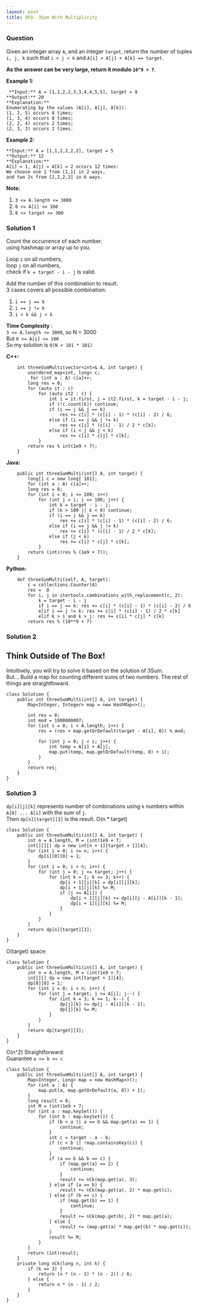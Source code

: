 ```yaml
---
layout: post
title: 959. 3Sum With Multiplicity
---
```

### Question
Given an integer array `A`, and an integer `target`, return the number of
tuples `i, j, k`  such that `i < j < k` and `A[i] + A[j] + A[k] == target`.

 **As the answer can be very large, return it modulo  `10^9 + 7`**.



 **Example 1:**

    
    
     **Input:** A = [1,1,2,2,3,3,4,4,5,5], target = 8
    **Output:** 20
    **Explanation:**
    Enumerating by the values (A[i], A[j], A[k]):
    (1, 2, 5) occurs 8 times;
    (1, 3, 4) occurs 8 times;
    (2, 2, 4) occurs 2 times;
    (2, 3, 3) occurs 2 times.
    

**Example 2:**

    
    
    **Input:** A = [1,1,2,2,2,2], target = 5
    **Output:** 12
    **Explanation:**
    A[i] = 1, A[j] = A[k] = 2 occurs 12 times:
    We choose one 1 from [1,1] in 2 ways,
    and two 2s from [2,2,2,2] in 6 ways.
    



 **Note:**

  1. `3 <= A.length <= 3000`
  2. `0 <= A[i] <= 100`
  3. `0 <= target <= 300`

### Solution 1
Count the occurrence of each number.  
using hashmap or array up to you.

Loop `i` on all numbers,  
loop `j` on all numbers,  
check if `k = target - i - j` is valid.

Add the number of this combination to result.  
3 cases covers all possible combination:

  1. `i == j == k`
  2. `i == j != k`
  3. `i < k && j < k`

 **Time Complexity** :  
`3 <= A.length <= 3000`, so N = 3000  
But `0 <= A[i] <= 100`  
So my solution is `O(N + 101 * 101)`

 **C++:**

    
    
        int threeSumMulti(vector<int>& A, int target) {
            unordered_map<int, long> c;
             for (int a : A) c[a]++;
            long res = 0;
            for (auto it : c)
                for (auto it2 : c) {
                    int i = it.first, j = it2.first, k = target - i - j;
                    if (!c.count(k)) continue;
                    if (i == j && j == k)
                        res += c[i] * (c[i] - 1) * (c[i] - 2) / 6;
                    else if (i == j && j != k)
                        res += c[i] * (c[i] - 1) / 2 * c[k];
                    else if (i < j && j < k)
                        res += c[i] * c[j] * c[k];
                }
            return res % int(1e9 + 7);
        }
    

**Java:**

    
    
        public int threeSumMulti(int[] A, int target) {
            long[] c = new long[ 101];
            for (int a : A) c[a]++;
            long res = 0;
            for (int i = 0; i <= 100; i++)
                for (int j = i; j <= 100; j++) {
                    int k = target - i - j;
                    if (k > 100 || k < 0) continue;
                    if (i == j && j == k)
                        res += c[i] * (c[i] - 1) * (c[i] - 2) / 6;
                    else if (i == j && j != k)
                        res += c[i] * (c[i] - 1) / 2 * c[k];
                    else if (j < k)
                        res += c[i] * c[j] * c[k];
                }
            return (int)(res % (1e9 + 7));
        }
    

**Python:**

    
    
        def threeSumMulti(self, A, target):
            c = collections.Counter(A)
            res =  0
            for i, j in itertools.combinations_with_replacement(c, 2):
                k = target - i - j
                if i == j == k: res += c[i] * (c[i] - 1) * (c[i] - 2) / 6
                elif i == j != k: res += c[i] * (c[i] - 1) / 2 * c[k]
                elif k > i and k > j: res += c[i] * c[j] * c[k]
            return res % (10**9 + 7)
    


### Solution 2
## Think Outside of The Box!

Intuitively, you will try to solve it based on the solution of 3Sum.  
But... Build a map for counting different sums of two numbers. The rest of
things are straightfoward.

    
    
    class Solution {
        public int threeSumMulti(int[] A, int target) {
            Map<Integer, Integer> map = new HashMap<>();
            
            int res = 0;
            int mod = 1000000007;
            for (int i = 0; i < A.length; i++) {
                res = (res + map.getOrDefault(target - A[i], 0)) % mod;
                
                for (int j = 0; j < i; j++) {
                    int temp = A[i] + A[j];
                    map.put(temp, map.getOrDefault(temp, 0) + 1);
                }
            }
            return res;
        }
    }
    


### Solution 3
`dp[i][j][k]` represents number of combinations using `k` numbers within `A[0]
... A[i]` with the sum of `j`.  
Then `dp[n][target][3]` is the result. O(n * target)

    
    
    class Solution {
        public int threeSumMulti(int[] A, int target) {
            int n = A.length, M = (int)1e9 + 7;
            int[][][] dp = new int[n + 1][target + 1][4];
            for (int i = 0; i <= n; i++) {
                dp[i][0][0] = 1;
            }
            for (int i = 0; i < n; i++) {
                for (int j = 0; j <= target; j++) {
                    for (int k = 1; k <= 3; k++) {
                        dp[i + 1][j][k] = dp[i][j][k];
                        dp[i + 1][j][k] %= M;
                        if (j >= A[i]) {
                            dp[i + 1][j][k] += dp[i][j - A[i]][k - 1];
                            dp[i + 1][j][k] %= M;
                        }
                    }
                }
            }
            return dp[n][target][3];
        }
    }
    

O(target) space:

    
    
    class Solution {
        public int threeSumMulti(int[] A, int target) {
            int n = A.length, M = (int)1e9 + 7;
            int[][] dp = new int[target + 1][4];
            dp[0][0] = 1;
            for (int i = 0; i < n; i++) {
                for (int j = target; j >= A[i]; j--) {
                    for (int k = 3; k >= 1; k--) {
                        dp[j][k] += dp[j - A[i]][k - 1];
                        dp[j][k] %= M;
                    }
                }
            }
            return dp[target][3];
        }
    }
    

O(n^2) Straightforward:  
Guarantee `a <= b <= c`

    
    
    class Solution {
        public int threeSumMulti(int[] A, int target) {
            Map<Integer, Long> map = new HashMap<>();
            for (int a : A) {
                map.put(a, map.getOrDefault(a, 0l) + 1);
            }
            long result = 0;
            int M = (int)1e9 + 7;
            for (int a : map.keySet()) {
                for (int b : map.keySet()) {
                    if (b < a || a == b && map.get(a) == 1) {
                        continue;
                    }
                    int c = target - a - b;
                    if (c < b || !map.containsKey(c)) {
                        continue;
                    }
                    if (a == b && b == c) {
                        if (map.get(a) == 2) {
                            continue;
                        }
                        result += nCk(map.get(a), 3);
                    } else if (a == b) {
                        result += nCk(map.get(a), 2) * map.get(c);
                    } else if (b == c) {
                        if (map.get(b) == 1) {
                            continue;
                        }
                        result += nCk(map.get(b), 2) * map.get(a);
                    } else {
                        result += (map.get(a) * map.get(b) * map.get(c));
                    }
                    result %= M;
                }
            }
            return (int)result;
        }
        private long nCk(long n, int k) {
            if (k == 3) {
                return (n * (n - 1) * (n - 2)) / 6;
            } else {
                return n * (n - 1) / 2;
            }
        }
    }
    



